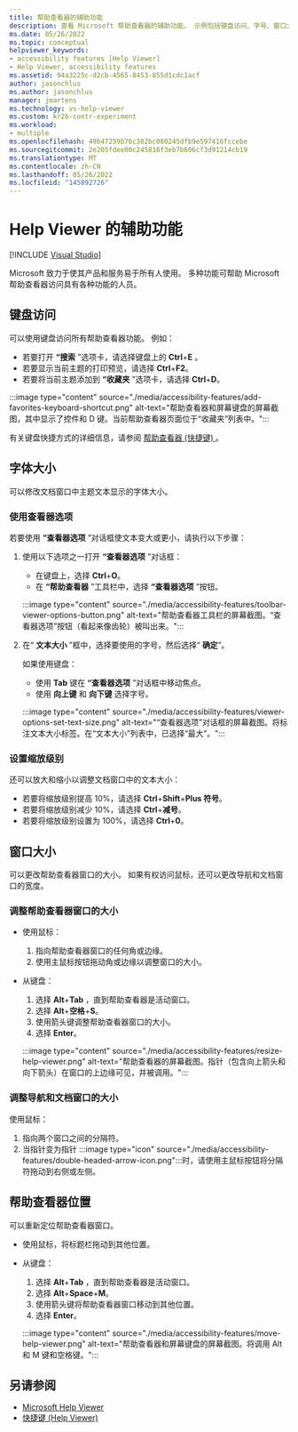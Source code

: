```yaml
---
title: 帮助查看器的辅助功能
description: 查看 Microsoft 帮助查看器的辅助功能。 示例包括键盘访问、字号、窗口大小和帮助查看器位置。
ms.date: 05/26/2022
ms.topic: conceptual
helpviewer_keywords:
- accessibility features [Help Viewer]
- Help Viewer, accessibility features
ms.assetid: 94a3225c-d2cb-4565-8453-855d1cdc1acf
author: jasonchlus
ms.author: jasonchlus
manager: jmartens
ms.technology: vs-help-viewer
ms.custom: kr2b-contr-experiment
ms.workload:
- multiple
ms.openlocfilehash: 49b47259b76c382bc080245dfb9e597416fccebe
ms.sourcegitcommit: 2e205fdee00c245816f3eb7b606cf3d91214cb19
ms.translationtype: MT
ms.contentlocale: zh-CN
ms.lasthandoff: 05/26/2022
ms.locfileid: "145892726"
---
```

# <a name="accessibility-features-of-the-help-viewer"></a>Help Viewer 的辅助功能

 [!INCLUDE [Visual Studio](~/includes/applies-to-version/vs-windows-only.md)]

Microsoft 致力于使其产品和服务易于所有人使用。 多种功能可帮助 Microsoft 帮助查看器访问具有各种功能的人员。

## <a name="keyboard-access"></a>键盘访问

可以使用键盘访问所有帮助查看器功能。 例如：

- 若要打开 **“搜索** ”选项卡，请选择键盘上的 **Ctrl**+**E** 。
- 若要显示当前主题的打印预览，请选择 **Ctrl**+**F2**。
- 若要将当前主题添加到 **“收藏夹** ”选项卡，请选择 **Ctrl**+**D**。

:::image type="content" source="./media/accessibility-features/add-favorites-keyboard-shortcut.png" alt-text="帮助查看器和屏幕键盘的屏幕截图，其中显示了控件和 D 键。当前帮助查看器页面位于“收藏夹”列表中。":::

有关键盘快捷方式的详细信息，请参阅 [帮助查看器 (快捷键) ](../help-viewer/shortcut-keys.md)。

## <a name="font-size"></a>字体大小

可以修改文档窗口中主题文本显示的字体大小。

### <a name="use-viewer-options"></a>使用查看器选项

若要使用 **“查看器选项** ”对话框使文本变大或更小，请执行以下步骤：

1. 使用以下选项之一打开 **“查看器选项** ”对话框：

   - 在键盘上，选择 **Ctrl**+**O**。
   - 在 **“帮助查看器** ”工具栏中，选择 **“查看器选项** ”按钮。

   :::image type="content" source="./media/accessibility-features/toolbar-viewer-options-button.png" alt-text="帮助查看器工具栏的屏幕截图。“查看器选项”按钮（看起来像齿轮）被叫出来。":::

1. 在“ **文本大小** ”框中，选择要使用的字号，然后选择“ **确定**”。

   如果使用键盘：

   - 使用 **Tab** 键在 **“查看器选项** ”对话框中移动焦点。
   - 使用 **向上键** 和 **向下键** 选择字号。

   :::image type="content" source="./media/accessibility-features/viewer-options-set-text-size.png" alt-text="“查看器选项”对话框的屏幕截图。将标注文本大小标签。在“文本大小”列表中，已选择“最大”。":::

### <a name="set-the-zoom-level"></a>设置缩放级别

还可以放大和缩小以调整文档窗口中的文本大小：

- 若要将缩放级别提高 10%，请选择 **Ctrl**+**Shift**+**Plus 符号**。
- 若要将缩放级别减少 10%，请选择 **Ctrl**+**减号**。
- 若要将缩放级别设置为 100%，请选择 **Ctrl**+**0**。

## <a name="window-size"></a>窗口大小

可以更改帮助查看器窗口的大小。 如果有权访问鼠标，还可以更改导航和文档窗口的宽度。

### <a name="resize-the-help-viewer-window"></a>调整帮助查看器窗口的大小

- 使用鼠标：

  1. 指向帮助查看器窗口的任何角或边缘。
  1. 使用主鼠标按钮拖动角或边缘以调整窗口的大小。

- 从键盘：

  1. 选择 **Alt**+**Tab** ，直到帮助查看器是活动窗口。
  1. 选择 **Alt**+**空格**+**S**。
  1. 使用箭头键调整帮助查看器窗口的大小。
  1. 选择 **Enter**。

  :::image type="content" source="./media/accessibility-features/resize-help-viewer.png" alt-text="帮助查看器的屏幕截图。指针（包含向上箭头和向下箭头）在窗口的上边缘可见，并被调用。":::

### <a name="resize-the-navigation-and-document-windows"></a>调整导航和文档窗口的大小

使用鼠标：

1. 指向两个窗口之间的分隔符。
1. 当指针变为指针 :::image type="icon" source="./media/accessibility-features/double-headed-arrow-icon.png":::时，请使用主鼠标按钮将分隔符拖动到右侧或左侧。

## <a name="help-viewer-position"></a>帮助查看器位置

可以重新定位帮助查看器窗口。

- 使用鼠标，将标题栏拖动到其他位置。
- 从键盘：

  1. 选择 **Alt**+**Tab** ，直到帮助查看器是活动窗口。
  1. 选择 **Alt**+**Space**+**M**。
  1. 使用箭头键将帮助查看器窗口移动到其他位置。
  1. 选择 **Enter**。

  :::image type="content" source="./media/accessibility-features/move-help-viewer.png" alt-text="帮助查看器和屏幕键盘的屏幕截图。将调用 Alt 和 M 键和空格键。":::

## <a name="see-also"></a>另请参阅

- [Microsoft Help Viewer](../help-viewer/overview.md)
- [快捷键 (Help Viewer)](../help-viewer/shortcut-keys.md)